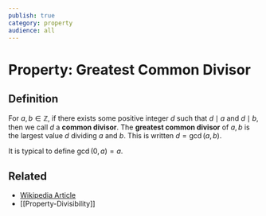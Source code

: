 ```yaml
---
publish: true
category: property
audience: all
---
```

# Property: Greatest Common Divisor
## Definition
For $a,b\in \mathbb Z$, if there exists some positive integer $d$ such that $d\mid a$ and $d\mid b$, then we call $d$ a **common divisor**. The **greatest common divisor** of $a,b$ is the largest value $d$ dividing $a$ and $b$. This is written $d=\gcd(a,b)$.

It is typical to define $\gcd(0,a)=a$.

## Related
- [Wikipedia Article](https://en.wikipedia.org/wiki/Greatest_common_divisor)
- [[Property-Divisibility]]
